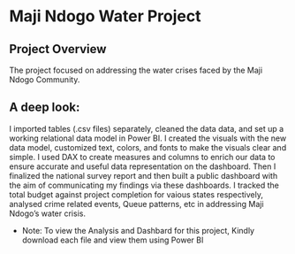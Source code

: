 # Maji Ndogo Water Project

## Project Overview
The project focused on addressing the water crises faced by the Maji Ndogo Community. 

## A deep look:
I imported tables (.csv files) separately, cleaned the data data, and set up a working relational data model in Power BI. 
I created the visuals with the new data model, customized text, colors, and fonts to make the visuals clear and simple.
I used DAX to create measures and columns to enrich our data to ensure accurate and useful data representation on the dashboard. 
Then I finalized the national survey report and then built a public dashboard with the aim of communicating my findings via these dashboards. 
I tracked the total budget against project completion for vaious states respectively, analysed crime related events, Queue patterns, etc in addressing Maji Ndogo’s water crisis.


* Note: To view the Analysis and Dashbard for this project, Kindly download each file and view them using Power BI

